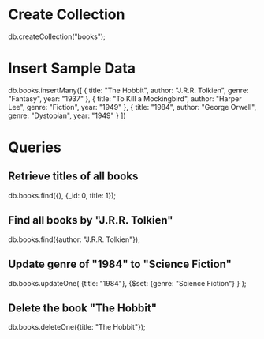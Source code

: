 # Create Collection

db.createCollection("books");

# Insert Sample Data

db.books.insertMany([
{
title: "The Hobbit",
author: "J.R.R. Tolkien",
genre: "Fantasy",
year: "1937"
},
{
title: "To Kill a Mockingbird",
author: "Harper Lee",
genre: "Fiction",
year: "1949"
},
{
title: "1984",
author: "George Orwell",
genre: "Dystopian",
year: "1949"
}
])

# Queries

## Retrieve titles of all books

db.books.find({}, {\_id: 0, title: 1});

## Find all books by "J.R.R. Tolkien"

db.books.find({author: "J.R.R. Tolkien"});

## Update genre of "1984" to "Science Fiction"

db.books.updateOne(
{title: "1984"},
{$set: {genre: "Science Fiction"} }
);

## Delete the book "The Hobbit"

db.books.deleteOne({title: "The Hobbit"});
